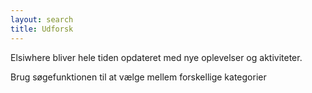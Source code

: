 ```yaml
---
layout: search
title: Udforsk
---
```

Elsiwhere bliver hele tiden opdateret med nye oplevelser og aktiviteter.

Brug søgefunktionen til at vælge mellem forskellige kategorier